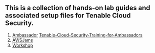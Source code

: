 ## This is a collection of hands-on lab guides and associated setup files for Tenable Cloud Security.

1.  [Ambassador](/ambassador/README.md)
        [Tenable-Cloud-Security-Training-for-Ambassadors](ambassadodr/wiki)
1.  [AWSJams](/jams/README.md)
1.  [Workshop](/workshop/README.md)